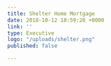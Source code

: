 ```yaml
---
title: Shelter Home Mortgage
date: 2018-10-12 18:59:28 +0000
link: ''
type: Executive
logo: "/uploads/shelter.png"
published: false

---
```

